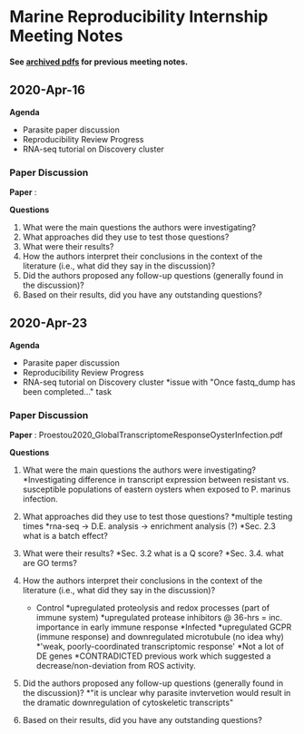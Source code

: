 # Marine Reproducibility Internship Meeting Notes


#### See [archived pdfs](https://github.com/adowneywall/marineOmicReproducibilityRepo/blob/main/articles/meeting_notes/InternshipMeeting_20210402.pdf) for previous meeting notes.


## 2020-Apr-16

**Agenda**

* Parasite paper discussion
* Reproducibility Review Progress
* RNA-seq tutorial on Discovery cluster

### Paper Discussion

**Paper** :

**Questions**

1) What were the main questions the authors were investigating?
2) What approaches did they use to test those questions?
3) What were their results?
4) How the authors interpret their conclusions in the context of the literature (i.e., what did they say in the discussion)?
5) Did the authors proposed any follow-up questions (generally found in the discussion)?
6) Based on their results, did you have any outstanding questions?

## 2020-Apr-23
**Agenda**

* Parasite paper discussion
* Reproducibility Review Progress
* RNA-seq tutorial on Discovery cluster
    *issue with "Once fastq_dump has been completed..." task

### Paper Discussion

**Paper** : Proestou2020_GlobalTranscriptomeResponseOysterInfection.pdf

**Questions**

1) What were the main questions the authors were investigating?
    *Investigating difference in transcript expression between resistant vs. susceptible populations of eastern oysters when exposed to P. marinus infection.
    
2) What approaches did they use to test those questions?
    *multiple testing times 
    *rna-seq -> D.E. analysis -> enrichment analysis (?)
    *Sec. 2.3 what is a batch effect?
    
3) What were their results?
    *Sec. 3.2 what is a Q score?
    *Sec. 3.4. what are GO terms?
    
4) How the authors interpret their conclusions in the context of the literature (i.e., what did they say in the discussion)?
    * Control
        *upregulated proteolysis and redox processes (part of immune system)
        *upregulated protease inhibitors @ 36-hrs = inc. importance in early immune response
    *Infected 
        *upregulated GCPR (immune response) and downregulated microtubule (no idea why)
        *'weak, poorly-coordinated transcriptomic response'
    *Not a lot of DE genes
    *CONTRADICTED previous work which suggested a decrease/non-deviation from ROS activity.
    
5) Did the authors proposed any follow-up questions (generally found in the discussion)?
    *"it is unclear why parasite invtervetion would result in the dramatic downregulation of cytoskeletic transcripts"
    
6) Based on their results, did you have any outstanding questions?
